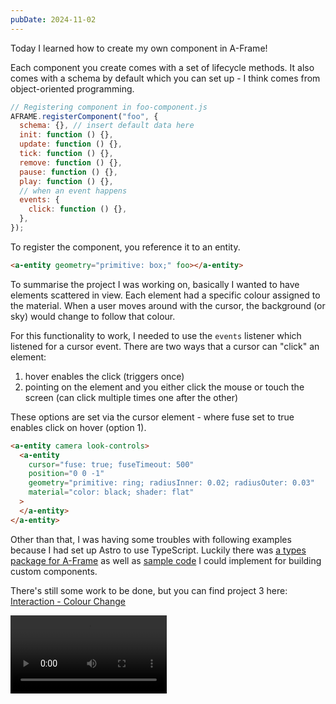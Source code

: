 ```yaml
---
pubDate: 2024-11-02
---
```


Today I learned how to create my own component in A-Frame!

Each component you create comes with a set of lifecycle methods. It also comes with a schema by default which you can set up - I think comes from object-oriented programming.

```js
// Registering component in foo-component.js
AFRAME.registerComponent("foo", {
  schema: {}, // insert default data here
  init: function () {},
  update: function () {},
  tick: function () {},
  remove: function () {},
  pause: function () {},
  play: function () {},
  // when an event happens
  events: {
    click: function () {},
  },
});
```

To register the component, you reference it to an entity.

```html
<a-entity geometry="primitive: box;" foo></a-entity>
```

To summarise the project I was working on, basically I wanted to have elements scattered in view. Each element had a specific colour assigned to the material. When a user moves around with the cursor, the background (or sky) would change to follow that colour.

For this functionality to work, I needed to use the `events` listener which listened for a cursor event. There are two ways that a cursor can "click" an element:

1. hover enables the click (triggers once)
2. pointing on the element and you either click the mouse or touch the screen (can click multiple times one after the other)

These options are set via the cursor element - where fuse set to true enables click on hover (option 1).

```html
<a-entity camera look-controls>
  <a-entity
    cursor="fuse: true; fuseTimeout: 500"
    position="0 0 -1"
    geometry="primitive: ring; radiusInner: 0.02; radiusOuter: 0.03"
    material="color: black; shader: flat"
  >
  </a-entity>
</a-entity>
```

Other than that, I was having some troubles with following examples because I had set up Astro to use TypeScript. Luckily there was [a types package for A-Frame](https://www.npmjs.com/package/@types/aframe) as well as [sample code](https://aframe-typescript.dev/reference/component/) I could implement for building custom components.

There's still some work to be done, but you can find project 3 here: [Interaction - Colour Change](/a-frame/sketch/3-interaction-1)

<video controls width="250">
  <source src="/a-frame/ref/3-interaction-1.mp4" type="video/mp4">
</video>
